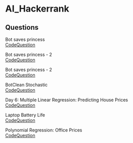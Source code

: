 # AI_Hackerrank

## Questions

Bot saves princess <br /> [Code](https://github.com/AhmetHamzaEmra/AI_Hackerrank/blob/master/Bot%20saves%20princess.py)[Question](https://www.hackerrank.com/challenges/saveprincess)


Bot saves princess - 2 <br /> [Code](https://github.com/AhmetHamzaEmra/AI_Hackerrank/blob/master/Bot%20saves%20princess%20-%202.py)[Question](https://www.hackerrank.com/challenges/saveprincess2)

Bot saves princess - 2 <br /> [Code](https://github.com/AhmetHamzaEmra/AI_Hackerrank/blob/master/BotClean.py)[Question](https://www.hackerrank.com/challenges/botclean)


BotClean Stochastic <br /> [Code](https://github.com/AhmetHamzaEmra/AI_Hackerrank/blob/master/BotClean%20Stochastic.py)[Question](https://www.hackerrank.com/challenges/botcleanr)


Day 6: Multiple Linear Regression: Predicting House Prices <br /> [Code](https://github.com/AhmetHamzaEmra/AI_Hackerrank/blob/master/Day%206%20Multiple%20Linear%20Regression%20Predicting%20House%20Prices.py)[Question](https://www.hackerrank.com/challenges/predicting-house-prices)


Laptop Battery Life <br /> [Code](https://github.com/AhmetHamzaEmra/AI_Hackerrank/blob/master/Laptop%20Battery%20Life.py)[Question](https://www.hackerrank.com/challenges/battery)


Polynomial Regression: Office Prices <br /> [Code](https://github.com/AhmetHamzaEmra/AI_Hackerrank/blob/master/Polynomial%20Regression%20Office%20Prices.py)[Question](https://www.hackerrank.com/challenges/predicting-office-space-price)
